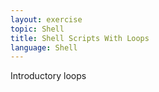 ```yaml
---
layout: exercise
topic: Shell
title: Shell Scripts With Loops
language: Shell
---
```


<!--

Placeholder for Introductory Loops

1. Introductory loops only
2. For loops
 
The solutions have the same name as this file except with .txt suffix, and 
numbers 1. 2. etc. to match the exercise numbers
Shell-shell-scripts-with-loops-Shell-1.txt
Shell-shell-scripts-with-loops-Shell-2.txt   etc.

Use Genomics-shell-scripts-with-loops-Shell.md
for advanced loops 

(uncomment below to work on exercise) Shell-scripts-with-loops-Shell-2.md

-->

Introductory loops

<!--

Shell-scripts-with-loops-Shell-1.md

--> 

